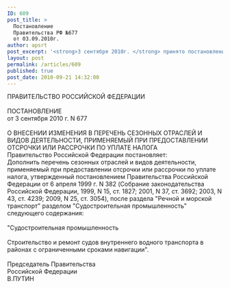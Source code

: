 ```yaml
---
ID: 609
post_title: >
  Постановление
  Правительства РФ №677
  от 03.09.2010г.
author: apsrt
post_excerpt: '<strong>3 сентября 2010г. </strong> принято постановление Правительства Российской Федерации  №677 &quot;О внесении изменений в перечень сезонных отраслей и видов деятельности, применяемый при  предоставлении отсрочки или рассрочки по уплате налога&quot;'
layout: post
permalink: /articles/609
published: true
post_date: 2010-09-21 14:32:00
---
```

ПРАВИТЕЛЬСТВО РОССИЙСКОЙ ФЕДЕРАЦИИ <br />
 <br />
ПОСТАНОВЛЕНИЕ <br />
от 3 сентября 2010 г. N 677 <br />
 <br />
О ВНЕСЕНИИ ИЗМЕНЕНИЯ В ПЕРЕЧЕНЬ СЕЗОННЫХ ОТРАСЛЕЙ И ВИДОВ ДЕЯТЕЛЬНОСТИ, ПРИМЕНЯЕМЫЙ ПРИ ПРЕДОСТАВЛЕНИИ ОТСРОЧКИ ИЛИ РАССРОЧКИ ПО УПЛАТЕ НАЛОГА  <br />
    Правительство Российской Федерации постановляет: <br />
    Дополнить перечень сезонных отраслей и видов деятельности, применяемый при предоставлении отсрочки или рассрочки по уплате налога, утвержденный постановлением Правительства Российской Федерации от 6 апреля 1999 г. N 382 (Собрание законодательства Российской Федерации, 1999, N 15, ст. 1827; 2001, N 37, ст. 3692; 2003, N 43, ст. 4239; 2009, N 25, ст. 3054), после раздела &quot;Речной и морской транспорт&quot; разделом &quot;Судостроительная промышленность&quot; следующего содержания: <br />
 <br />
&quot;Судостроительная промышленность <br />
 <br />
    Строительство и ремонт судов внутреннего водного транспорта в районах с ограниченными сроками навигации&quot;. <br />
 <br />
Председатель Правительства <br />
Российской Федерации <br />
В.ПУТИН